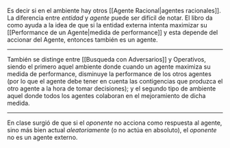 Es decir si en el ambiente hay otros [[Agente Racional|agentes racionales]]. La diferencia entre *entidad* y *agente* puede ser difícil de notar.
El libro da como ayuda a la idea de que si la entidad externa intenta maximizar su [[Performance de un Agente|medida de performance]] y esta depende del accionar del Agente, entonces también es un agente.
***
También se distinge entre [[Busqueda con Adversarios]] y Operativos, siendo el primero aquel ambiente donde cuando un agente maximiza su medida de performance, disminuye la performance de los otros agentes (por lo que el agente debe tener en cuenta las contigencias que produzca el otro agente a la hora de tomar decisiones); y el segundo tipo de ambiente aquel donde todos los agentes colaboran en el mejoramiento de dicha medida.
***
En clase surgió de que si el *oponente* no acciona como respuesta al agente, sino más bien actual *aleatoriamente* (o no actúa en absoluto), el *oponente* no es un agente externo.